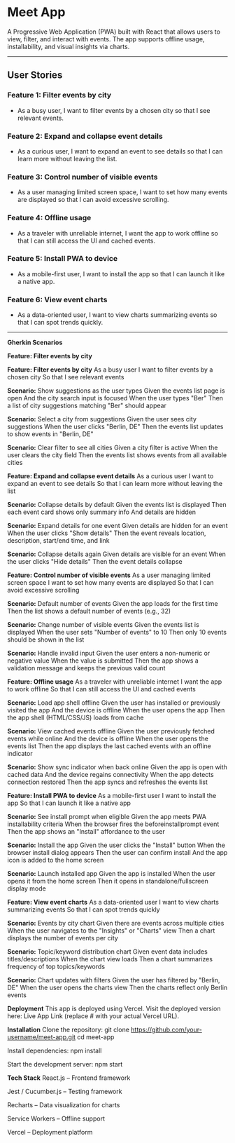 # Meet App

A Progressive Web Application (PWA) built with React that allows users to view, filter, and interact with events. The app supports offline usage, installability, and visual insights via charts.  

---

## User Stories

### Feature 1: Filter events by city  
- As a busy user, I want to filter events by a chosen city so that I see relevant events.  

### Feature 2: Expand and collapse event details  
- As a curious user, I want to expand an event to see details so that I can learn more without leaving the list.  

### Feature 3: Control number of visible events  
- As a user managing limited screen space, I want to set how many events are displayed so that I can avoid excessive scrolling.  

### Feature 4: Offline usage  
- As a traveler with unreliable internet, I want the app to work offline so that I can still access the UI and cached events.  

### Feature 5: Install PWA to device  
- As a mobile-first user, I want to install the app so that I can launch it like a native app.  

### Feature 6: View event charts  
- As a data-oriented user, I want to view charts summarizing events so that I can spot trends quickly.  

---

**Gherkin Scenarios**

**Feature: Filter events by city**

**Feature: Filter events by city**
  As a busy user
  I want to filter events by a chosen city
  So that I see relevant events

  **Scenario:** Show suggestions as the user types
    Given the events list page is open
    And the city search input is focused
    When the user types "Ber"
    Then a list of city suggestions matching "Ber" should appear

  **Scenario:** Select a city from suggestions
    Given the user sees city suggestions
    When the user clicks "Berlin, DE"
    Then the events list updates to show events in "Berlin, DE"

  **Scenario:** Clear filter to see all cities
    Given a city filter is active
    When the user clears the city field
    Then the events list shows events from all available cities



**Feature: Expand and collapse event details**
  As a curious user
  I want to expand an event to see details
  So that I can learn more without leaving the list

  **Scenario:** Collapse details by default
    Given the events list is displayed
    Then each event card shows only summary info
    And details are hidden

  **Scenario:** Expand details for one event
    Given details are hidden for an event
    When the user clicks "Show details"
    Then the event reveals location, description, start/end time, and link

  **Scenario:** Collapse details again
    Given details are visible for an event
    When the user clicks "Hide details"
    Then the event details collapse



**Feature: Control number of visible events**
  As a user managing limited screen space
  I want to set how many events are displayed
  So that I can avoid excessive scrolling

  **Scenario:** Default number of events
    Given the app loads for the first time
    Then the list shows a default number of events (e.g., 32)

  **Scenario:** Change number of visible events
    Given the events list is displayed
    When the user sets "Number of events" to 10
    Then only 10 events should be shown in the list

  **Scenario:** Handle invalid input
    Given the user enters a non-numeric or negative value
    When the value is submitted
    Then the app shows a validation message and keeps the previous valid count



**Feature: Offline usage**
  As a traveler with unreliable internet
  I want the app to work offline
  So that I can still access the UI and cached events

  **Scenario:** Load app shell offline
    Given the user has installed or previously visited the app
    And the device is offline
    When the user opens the app
    Then the app shell (HTML/CSS/JS) loads from cache

  **Scenario:** View cached events offline
    Given the user previously fetched events while online
    And the device is offline
    When the user opens the events list
    Then the app displays the last cached events with an offline indicator

  **Scenario:** Show sync indicator when back online
    Given the app is open with cached data
    And the device regains connectivity
    When the app detects connection restored
    Then the app syncs and refreshes the events list

**Feature: Install PWA to device**
  As a mobile-first user
  I want to install the app
  So that I can launch it like a native app

  **Scenario:** See install prompt when eligible
    Given the app meets PWA installability criteria
    When the browser fires the beforeinstallprompt event
    Then the app shows an "Install" affordance to the user

  **Scenario:** Install the app
    Given the user clicks the "Install" button
    When the browser install dialog appears
    Then the user can confirm install
    And the app icon is added to the home screen

  **Scenario:** Launch installed app
    Given the app is installed
    When the user opens it from the home screen
    Then it opens in standalone/fullscreen display mode

**Feature: View event charts**
  As a data-oriented user
  I want to view charts summarizing events
  So that I can spot trends quickly

  **Scenario:** Events by city chart
    Given there are events across multiple cities
    When the user navigates to the "Insights" or "Charts" view
    Then a chart displays the number of events per city

  **Scenario:** Topic/keyword distribution chart
    Given event data includes titles/descriptions
    When the chart view loads
    Then a chart summarizes frequency of top topics/keywords

  **Scenario:** Chart updates with filters
    Given the user has filtered by "Berlin, DE"
    When the user opens the charts view
    Then the charts reflect only Berlin events

**Deployment**
This app is deployed using Vercel.
Visit the deployed version here: Live App Link (replace # with your actual Vercel URL).

**Installation**
Clone the repository:
git clone https://github.com/your-username/meet-app.git
cd meet-app

Install dependencies:
npm install

Start the development server:
npm start

**Tech Stack**
React.js – Frontend framework

Jest / Cucumber.js – Testing framework

Recharts – Data visualization for charts

Service Workers – Offline support

Vercel – Deployment platform
